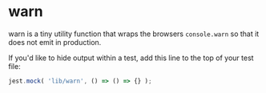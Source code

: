 warn
======
warn is a tiny utility function that wraps the browsers `console.warn` 
so that it does not emit in production.

If you'd like to hide output within a test, 
add this line to the top of your test file:

```javascript
jest.mock( 'lib/warn', () => () => {} ); 
```
